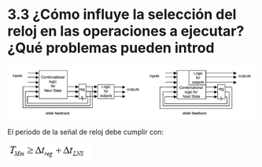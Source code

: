 # 3.3 ¿Cómo influye la selección del reloj en las operaciones a ejecutar? ¿Qué problemas pueden introd

![M&#xE1;quinas de estado de Mealy y de Moore](../.gitbook/assets/image%20%286%29.png)

El periodo de la señal de reloj debe cumplir con: 

![](../.gitbook/assets/image%20%2816%29.png)



